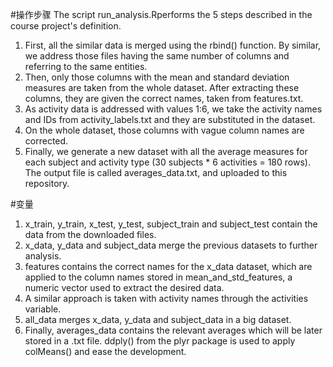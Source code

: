 #操作步骤
The script run_analysis.Rperforms the 5 steps described in the course project's definition.

1) First, all the similar data is merged using the rbind() function. By similar, we address those files having the same number of columns and referring to the same entities.
2) Then, only those columns with the mean and standard deviation measures are taken from the whole dataset. After extracting these columns, they are given the correct names, taken from features.txt.
3) As activity data is addressed with values 1:6, we take the activity names and IDs from activity_labels.txt and they are substituted in the dataset.
4) On the whole dataset, those columns with vague column names are corrected.
5) Finally, we generate a new dataset with all the average measures for each subject and activity type (30 subjects * 6 activities = 180 rows). The output file is called averages_data.txt, and uploaded to this repository.

#变量
1) x_train, y_train, x_test, y_test, subject_train and subject_test contain the data from the downloaded files.
2) x_data, y_data and subject_data merge the previous datasets to further analysis.
3) features contains the correct names for the x_data dataset, which are applied to the column names stored in mean_and_std_features, a numeric vector used to extract the desired data.
4) A similar approach is taken with activity names through the activities variable.
5) all_data merges x_data, y_data and subject_data in a big dataset.
6) Finally, averages_data contains the relevant averages which will be later stored in a .txt file. ddply() from the plyr package is used to apply colMeans() and ease the development.
